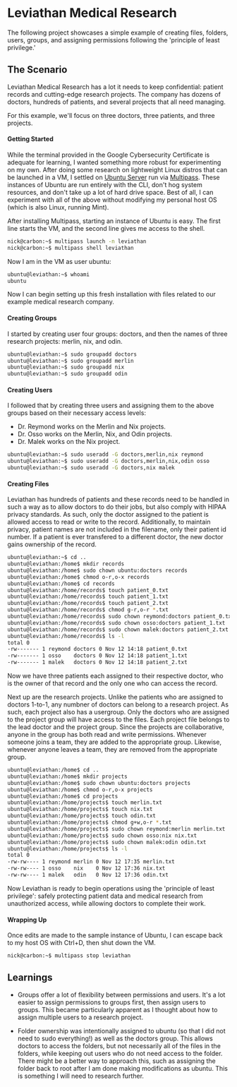 # Leviathan Medical Research

The following project showcases a simple example of creating files, folders, users, groups, and assigning permissions following the 'principle of least privilege.' 

## The Scenario

Leviathan Medical Research has a lot it needs to keep confidential: patient records and cutting-edge research projects. The company has dozens of doctors, hundreds of patients, and several projects that all need managing.

For this example, we'll focus on three doctors, three patients, and three projects.

#### Getting Started

While the terminal provided in the Google Cybersecurity Certificate is adequate for learning, I wanted something more robust for experimenting on my own. After doing some research on lightweight Linux distros that can be launched in a VM, I settled on [Ubuntu Server](https://ubuntu.com/download/server) run via [Multipass](https://multipass.run/). These instances of Ubuntu are run entirely with the CLI, don't hog system resources, and don't take up a lot of hard drive space. Best of all, I can experiment with all of the above without modifying my personal host OS (which is also Linux, running Mint).

After installing Multipass, starting an instance of Ubuntu is easy. The first line starts the VM, and the second line gives me access to the shell.

```bash
nick@carbon:~$ multipass launch -n leviathan
nick@carbon:~$ multipass shell leviathan
```

Now I am in the VM as user ubuntu:

```bash
ubuntu@leviathan:~$ whoami
ubuntu
```

Now I can begin setting up this fresh installation with files related to our example medical research company.

#### Creating Groups

I started by creating user four groups: doctors, and then the names of three research projects: merlin, nix, and odin.

```bash
ubuntu@leviathan:~$ sudo groupadd doctors
ubuntu@leviathan:~$ sudo groupadd merlin
ubuntu@leviathan:~$ sudo groupadd nix
ubuntu@leviathan:~$ sudo groupadd odin
```

#### Creating Users

I followed that by creating three users and assigning them to the above groups based on their necessary access levels:

* Dr. Reymond works on the Merlin and Nix projects.
* Dr. Osso works on the Merlin, Nix, and Odin projects.
* Dr. Malek works on the Nix project.


```bash
ubuntu@leviathan:~$ sudo useradd -G doctors,merlin,nix reymond
ubuntu@leviathan:~$ sudo useradd -G doctors,merlin,nix,odin osso
ubuntu@leviathan:~$ sudo useradd -G doctors,nix malek
```

#### Creating Files

Leviathan has hundreds of patients and these records need to be handled in such a way as to allow doctors to do their jobs, but also comply with HIPAA privacy standards. As such, only the doctor assigned to the patient is allowed access to read or write to the record. Additionally, to maintain privacy, patient names are not included in the filename, only their patient id number. If a patient is ever transfered to a different doctor, the new doctor gains ownership of the record.

```bash
ubuntu@leviathan:~$ cd ..
ubuntu@leviathan:/home$ mkdir records
ubuntu@leviathan:/home$ sudo chown ubuntu:doctors records
ubuntu@leviathan:/home$ chmod o-r,o-x records
ubuntu@leviathan:/home$ cd records
ubuntu@leviathan:/home/records$ touch patient_0.txt
ubuntu@leviathan:/home/records$ touch patient_1.txt
ubuntu@leviathan:/home/records$ touch patient_2.txt
ubuntu@leviathan:/home/records$ chmod g-r,o-r *.txt
ubuntu@leviathan:/home/records$ sudo chown reymond:doctors patient_0.txt
ubuntu@leviathan:/home/records$ sudo chown osso:doctors patient_1.txt
ubuntu@leviathan:/home/records$ sudo chown malek:doctors patient_2.txt
ubuntu@leviathan:/home/records$ ls -l
total 0
-rw------- 1 reymond doctors 0 Nov 12 14:18 patient_0.txt
-rw------- 1 osso    doctors 0 Nov 12 14:18 patient_1.txt
-rw------- 1 malek   doctors 0 Nov 12 14:18 patient_2.txt
```

Now we have three patients each assigned to their respective doctor, who is the owner of that record and the only one who can access the record. 

Next up are the research projects. Unlike the patients who are assigned to doctors 1-to-1, any numbner of doctors can belong to a research project. As such, each project also has a usergroup. Only the doctors who are assigned to the project group will have access to the files. Each project file belongs to the lead doctor and the project group. Since the projects are collaborative, anyone in the group has both read and write permissions. Whenever someone joins a team, they are added to the appropriate group. Likewise, whenever anyone leaves a team, they are removed from the appropriate group.

```bash
ubuntu@leviathan:/home$ cd ..
ubuntu@leviathan:/home$ mkdir projects
ubuntu@leviathan:/home$ sudo chown ubuntu:doctors projects
ubuntu@leviathan:/home$ chmod o-r,o-x projects
ubuntu@leviathan:/home$ cd projects
ubuntu@leviathan:/home/projects$ touch merlin.txt
ubuntu@leviathan:/home/projects$ touch nix.txt
ubuntu@leviathan:/home/projects$ touch odin.txt
ubuntu@leviathan:/home/projects$ chmod g+w,o-r *.txt
ubuntu@leviathan:/home/projects$ sudo chown reymond:merlin merlin.txt
ubuntu@leviathan:/home/projects$ sudo chown osso:nix nix.txt
ubuntu@leviathan:/home/projects$ sudo chown malek:odin odin.txt
ubuntu@leviathan:/home/projects$ ls -l
total 0
-rw-rw---- 1 reymond merlin 0 Nov 12 17:35 merlin.txt
-rw-rw---- 1 osso    nix    0 Nov 12 17:36 nix.txt
-rw-rw---- 1 malek   odin   0 Nov 12 17:36 odin.txt
```

Now Leviathan is ready to begin operations using the 'principle of least privilege': safely protecting patient data and medical research from unauthorized access, while allowing doctors to complete their work.

#### Wrapping Up

Once edits are made to the sample instance of Ubuntu, I can escape back to my host OS with Ctrl+D, then shut down the VM.

```bash
nick@carbon:~$ multipass stop leviathan
```

## Learnings

* Groups offer a lot of flexibility between permissions and users. It's a lot easier to assign permissions to groups first, then assign users to groups. This became particularly apparent as I thought about how to assign multiple users to a research project.

* Folder ownership was intentionally assigned to ubuntu (so that I did not need to sudo everything!) as well as the doctors group. This allows doctors to access the folders, but not necessarily all of the files in the folders, while keeping out users who do not need access to the folder. There might be a better way to approach this, such as assigning the folder back to root after I am done making modifications as ubuntu. This is something I will need to research further.
